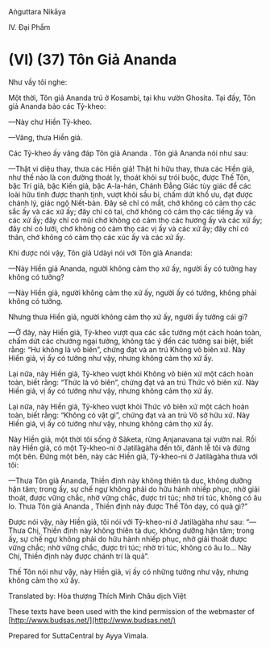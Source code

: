 Aṅguttara Nikāya

IV. Ðại Phẩm

# (VI) (37) Tôn Giả Ananda

Như vầy tôi nghe:

Một thời, Tôn giả Ananda trú ở Kosambi, tại khu vườn Ghosita. Tại đấy, Tôn giả Ananda bảo các Tỷ-kheo:

—Này chư Hiền Tỷ-kheo.

—Vâng, thưa Hiền giả.

Các Tỷ-kheo ấy vâng đáp Tôn giả Ananda . Tôn giả Ananda nói như sau:

—Thật vi diệu thay, thưa các Hiền giả! Thật hi hữu thay, thưa các Hiền giả, như thế nào là con đường thoát ly, thoát khỏi sự trói buộc, được Thế Tôn, bậc Trí giả, bậc Kiến giả, bậc A-la-hán, Chánh Ðẳng Giác tùy giác để các loài hữu tình được thanh tịnh, vượt khỏi sầu bi, chấm dứt khổ ưu, đạt được chánh lý, giác ngộ Niết-bàn. Ðây sẽ chỉ có mắt, chớ không có cảm thọ các sắc ấy và các xứ ấy; đây chỉ có tai, chớ không có cảm thọ các tiếng ấy và các xứ ấy; đây chỉ có mũi chớ không có cảm thọ các hương ấy và các xứ ấy; đây chỉ có lưỡi, chớ không có cảm thọ các vị ấy và các xứ ấy; đây chỉ có thân, chớ không có cảm thọ các xúc ấy và các xứ ấy.

Khi được nói vậy, Tôn giả Udàyi nói với Tôn giả Ananda:

—Này Hiền giả Ananda, người không cảm thọ xứ ấy, người ấy có tưởng hay không có tưởng?

—Này Hiền giả, người không cảm thọ xứ ấy, người ấy có tưởng, không phải không có tưởng.

Nhưng thưa Hiền giả, người không cảm thọ xứ ấy, người ấy tưởng cái gì?

—Ở đây, này Hiền giả, Tỷ-kheo vượt qua các sắc tưởng một cách hoàn toàn, chấm dứt các chướng ngại tưởng, không tác ý đến các tưởng sai biệt, biết rằng: “Hư không là vô biên”, chứng đạt và an trú Không vô biên xứ. Này Hiền giả, vị ấy có tưởng như vậy, nhưng không cảm thọ xứ ấy.

Lại nữa, này Hiền giả, Tỷ-kheo vượt khỏi Không vô biên xứ một cách hoàn toàn, biết rằng: “Thức là vô biên”, chứng đạt và an trú Thức vô biên xứ. Này Hiền giả, vị ấy có tưởng như vậy, nhưng không cảm thọ xứ ấy.

Lại nữa, này Hiền giả, Tỷ-kheo vượt khỏi Thức vô biên xứ một cách hoàn toàn, biết rằng: “Không có vật gì”, chứng đạt và an trú Vô sở hữu xứ. Này Hiền giả, vị ấy có tưởng như vậy, nhưng không cảm thọ xứ ấy.

Này Hiền giả, một thời tôi sống ở Sàketa, rừng Anjanavana tại vườn nai. Rồi này Hiền giả, có một Tỷ-kheo-ni ở Jatilàgàha đến tôi, đảnh lễ tôi và đứng một bên. Ðứng một bên, này các Hiền giả, Tỷ-kheo-ni ở Jatilàgàha thưa với tôi:

—Thưa Tôn giả Ananda, Thiền định này không thiên tà dục, không dưỡng hận tâm; trong ấy, sự chế ngự không phải do hữu hành nhiếp phục, nhờ giải thoát, được vững chắc, nhờ vững chắc, được tri túc; nhờ tri túc, không có âu lo. Thưa Tôn giả Ananda , Thiền định này được Thế Tôn dạy, có quả gì?”

Ðược nói vậy, này Hiền giả, tôi nói với Tỷ-kheo-ni ở Jatilàgàha như sau: “—Thưa Chị, Thiền định này không thiên tà dục, không dưỡng hận tâm; trong ấy, sự chế ngự không phải do hữu hành nhiếp phục, nhờ giải thoát được vững chắc; nhờ vững chắc, được tri túc; nhờ tri túc, không có âu lo... Này Chị, Thiền định này được chánh trí là quả”.

Thế Tôn nói như vậy, này Hiền giả, vị ấy có những tưởng như vậy, nhưng không cảm thọ xứ ấy.

Translated by: Hòa thượng Thích Minh Châu dịch Việt

These texts have been used with the kind permission of the webmaster of [http://www.budsas.net/](http://www.budsas.net/)

Prepared for SuttaCentral by Ayya Vimala.